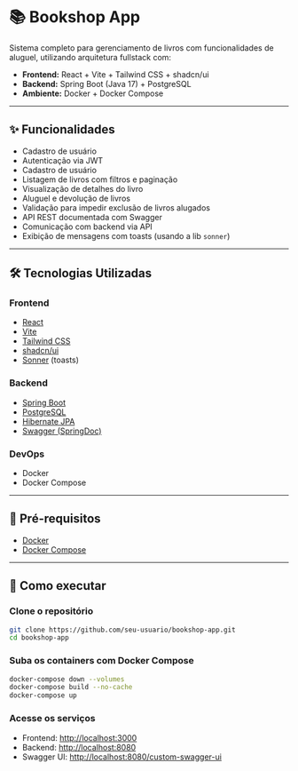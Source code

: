 # 📚 Bookshop App

Sistema completo para gerenciamento de livros com funcionalidades de aluguel, utilizando arquitetura fullstack com:

- **Frontend:** React + Vite + Tailwind CSS + shadcn/ui
- **Backend:** Spring Boot (Java 17) + PostgreSQL
- **Ambiente:** Docker + Docker Compose

---

## ✨ Funcionalidades

- Cadastro de usuário
- Autenticação via JWT
- Cadastro de usuário
- Listagem de livros com filtros e paginação
- Visualização de detalhes do livro
- Aluguel e devolução de livros
- Validação para impedir exclusão de livros alugados
- API REST documentada com Swagger
- Comunicação com backend via API
- Exibição de mensagens com toasts (usando a lib `sonner`)

---

## 🛠 Tecnologias Utilizadas

### Frontend

- [React](https://react.dev/)
- [Vite](https://vitejs.dev/)
- [Tailwind CSS](https://tailwindcss.com/)
- [shadcn/ui](https://ui.shadcn.com/)
- [Sonner](https://sonner.emilkowal.dev/) (toasts)

### Backend

- [Spring Boot](https://spring.io/projects/spring-boot)
- [PostgreSQL](https://www.postgresql.org/)
- [Hibernate JPA](https://hibernate.org/orm/)
- [Swagger (SpringDoc)](https://springdoc.org/)

### DevOps

- Docker
- Docker Compose

---

## 🧪 Pré-requisitos

- [Docker](https://www.docker.com/)
- [Docker Compose](https://docs.docker.com/compose/)

---

## 🚀 Como executar

### Clone o repositório

```bash
git clone https://github.com/seu-usuario/bookshop-app.git
cd bookshop-app
```

### Suba os containers com Docker Compose

```bash
docker-compose down --volumes
docker-compose build --no-cache
docker-compose up
```

### Acesse os serviços

- Frontend: [http://localhost:3000](http://localhost:3000)
- Backend: [http://localhost:8080](http://localhost:8080)
- Swagger UI: [http://localhost:8080/custom-swagger-ui](http://localhost:8080/custom-swagger-ui)
